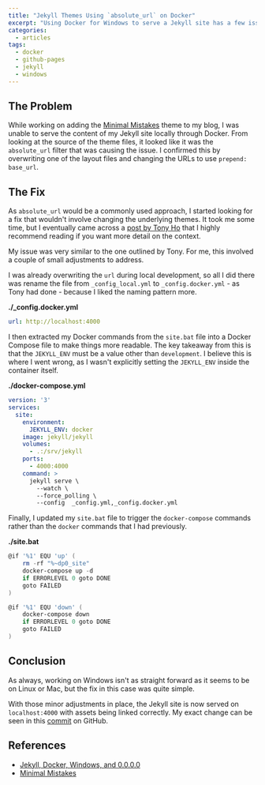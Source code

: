 ```yaml
---
title: "Jekyll Themes Using `absolute_url` on Docker"
excerpt: "Using Docker for Windows to serve a Jekyll site has a few issues that you need to be careful of to correctly link assets."
categories:
  - articles
tags:
  - docker
  - github-pages
  - jekyll
  - windows
---
```


## The Problem
While working on adding the [Minimal Mistakes][3] theme to my blog, I was unable to serve the content of my Jekyll site locally through Docker. From looking at the source of the theme files, it looked like it was the `absolute_url` filter that was causing the issue. I confirmed this by overwriting one of the layout files and changing the URLs to use `prepend: base_url`.

## The Fix
As `absolute_url` would be a commonly used approach, I started looking for a fix that wouldn't involve changing the underlying themes. It took me some time, but I eventually came across a [post by Tony Ho][1] that I highly recommend reading if you want more detail on the context.

My issue was very similar to the one outlined by Tony. For me, this involved a couple of small adjustments to address.

I was already overwriting the `url` during local development, so all I did there was rename the file from `_config_local.yml` to `_config.docker.yml` - as Tony had done - because I liked the naming pattern more.

**./_config.docker.yml**
```yaml
url: http://localhost:4000
```

I then extracted my Docker commands from the `site.bat` file into a Docker Compose file to make things more readable. The key takeaway from this is that the `JEKYLL_ENV` must be a value other than `development`. I believe this is where I went wrong, as I wasn't explicitly setting the `JEKYLL_ENV` inside the container itself.

**./docker-compose.yml**
```yaml
version: '3'
services:
  site:
    environment:
      JEKYLL_ENV: docker
    image: jekyll/jekyll
    volumes:
      - .:/srv/jekyll
    ports:
      - 4000:4000
    command: >
      jekyll serve \
        --watch \
        --force_polling \
        --config  _config.yml,_config.docker.yml
```

Finally, I updated my `site.bat` file to trigger the `docker-compose` commands rather than the `docker` commands that I had previously.

**./site.bat**
```powershell
@if '%1' EQU 'up' (
    rm -rf "%~dp0_site"
    docker-compose up -d
    if ERRORLEVEL 0 goto DONE
    goto FAILED
)

@if '%1' EQU 'down' (
    docker-compose down
    if ERRORLEVEL 0 goto DONE
    goto FAILED
)
```

## Conclusion
As always, working on Windows isn't as straight forward as it seems to be on Linux or Mac, but the fix in this case was quite simple.

With those minor adjustments in place, the Jekyll site is now served on `localhost:4000` with assets being linked correctly. My exact change can be seen in this [commit][2] on GitHub.

## References
* [Jekyll, Docker, Windows, and 0.0.0.0][1]
* [Minimal Mistakes][3]

<!-- References -->
[1]: https://tonyho.net/jekyll-docker-windows-and-0-0-0-0/
[2]: https://github.com/kitforbes/kitforbes.github.io/commit/b4f8236835edfe1913ac596c22a5068c6c8f9e9d
[3]: https://mademistakes.com/work/minimal-mistakes-jekyll-theme/
